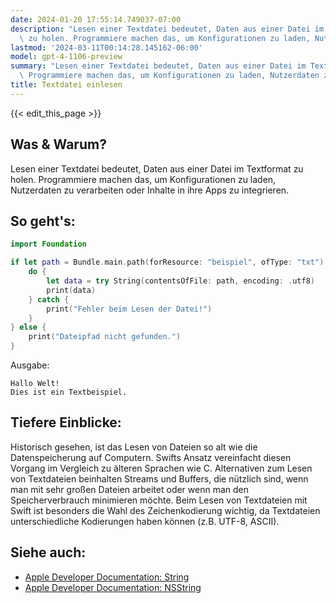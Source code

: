 ```yaml
---
date: 2024-01-20 17:55:14.749037-07:00
description: "Lesen einer Textdatei bedeutet, Daten aus einer Datei im Textformat\
  \ zu holen. Programmiere machen das, um Konfigurationen zu laden, Nutzerdaten zu\u2026"
lastmod: '2024-03-11T00:14:28.145162-06:00'
model: gpt-4-1106-preview
summary: "Lesen einer Textdatei bedeutet, Daten aus einer Datei im Textformat zu holen.\
  \ Programmiere machen das, um Konfigurationen zu laden, Nutzerdaten zu\u2026"
title: Textdatei einlesen
---
```


{{< edit_this_page >}}

## Was & Warum?
Lesen einer Textdatei bedeutet, Daten aus einer Datei im Textformat zu holen. Programmiere machen das, um Konfigurationen zu laden, Nutzerdaten zu verarbeiten oder Inhalte in ihre Apps zu integrieren.

## So geht's:
```swift
import Foundation

if let path = Bundle.main.path(forResource: "beispiel", ofType: "txt") {
    do {
        let data = try String(contentsOfFile: path, encoding: .utf8)
        print(data)
    } catch {
        print("Fehler beim Lesen der Datei!")
    }
} else {
    print("Dateipfad nicht gefunden.")
}
```

Ausgabe:
```
Hallo Welt!
Dies ist ein Textbeispiel.
```

## Tiefere Einblicke:
Historisch gesehen, ist das Lesen von Dateien so alt wie die Datenspeicherung auf Computern. Swifts Ansatz vereinfacht diesen Vorgang im Vergleich zu älteren Sprachen wie C. Alternativen zum Lesen von Textdateien beinhalten Streams und Buffers, die nützlich sind, wenn man mit sehr großen Dateien arbeitet oder wenn man den Speicherverbrauch minimieren möchte. Beim Lesen von Textdateien mit Swift ist besonders die Wahl des Zeichenkodierung wichtig, da Textdateien unterschiedliche Kodierungen haben können (z.B. UTF-8, ASCII).

## Siehe auch:
- [Apple Developer Documentation: String](https://developer.apple.com/documentation/swift/string)
- [Apple Developer Documentation: NSString](https://developer.apple.com/documentation/foundation/nsstring)
